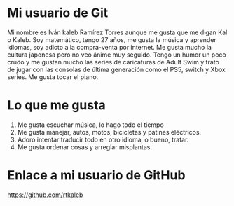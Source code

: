 # Mi usuario de Git


Mi nombre es Iván kaleb Ramírez Torres aunque me gusta que me digan Kal o Kaleb.
Soy matemático, tengo 27 años, me gusta la música y aprender idiomas, soy adicto a la compra-venta por internet.
Me gusta mucho la cultura japonesa pero no veo ánime muy seguido. Tengo un humor un poco crudo y me gustan mucho las series de caricaturas de Adult Swim y trato de jugar con las consolas de última generación como el PS5, switch y Xbox series. 
Me gusta tocar el piano.


# Lo que me gusta 
1. Me gusta escuchar música, lo hago todo el tiempo
2. Me gusta manejar, autos, motos, bicicletas y patínes eléctricos.
3. Adoro intentar traducir todo en otro idioma, o bueno, tratar.
4. Me gusta ordenar cosas y arreglar misplantas.

# Enlace a mi usuario de GitHub
https://github.com/rtkaleb
